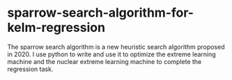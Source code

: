 # sparrow-search-algorithm-for-kelm-regression
The sparrow search algorithm is a new heuristic search algorithm proposed in 2020. I use python to write and use it to optimize the extreme learning machine and the nuclear extreme learning machine to complete the regression task.
